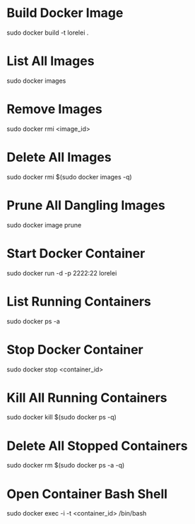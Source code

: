 # Build Docker Image
sudo docker build -t lorelei .

# List All Images
sudo docker images

# Remove Images
sudo docker rmi <image_id>

# Delete All Images 
sudo docker rmi $(sudo docker images -q)

# Prune All Dangling Images
sudo docker image prune

# Start Docker Container
sudo docker run -d -p 2222:22 lorelei

# List Running Containers
sudo docker ps -a

# Stop Docker Container
sudo docker stop <container_id>

# Kill All Running Containers
sudo docker kill $(sudo docker ps -q)

# Delete All Stopped Containers
sudo docker rm $(sudo docker ps -a -q)

# Open Container Bash Shell
sudo docker exec -i -t <container_id> /bin/bash
